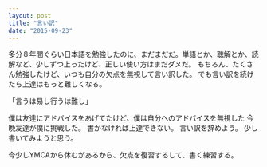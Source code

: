 ```yaml
---
layout: post
title: "言い訳"
date: "2015-09-23"
---
```

多分８年間ぐらい日本語を勉強したのに、まだまだだ。単語とか、聴解とか、読解など、少しずつ上ったけど、正しい使い方はまだダメだ。
もちろん、たくさん勉強したけど、いつも自分の欠点を無視して言い訳した。
でも言い訳を続けたら上達はもっと難しくなる。

「言うは易し行うは難し」

僕は友達にアドバイスをあげてたけど、僕は自分へのアドバイスを無視した
今晩友達が僕に挑戦した。
書かなければ上達できない。
言い訳を辞めよう。
少し書いてみようと思う。

今少しYMCAから休むがあるから、欠点を復習するして、書く練習する。

